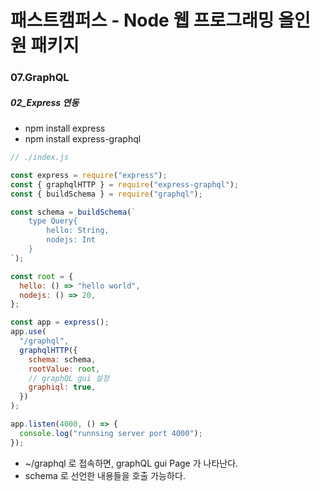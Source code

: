 # 패스트캠퍼스 - Node 웹 프로그래밍 올인원 패키지

### 07.GraphQL

##### 02_Express 연동

* npm install express
* npm install express-graphql



```javascript
// ./index.js

const express = require("express");
const { graphqlHTTP } = require("express-graphql");
const { buildSchema } = require("graphql");

const schema = buildSchema(`
    type Query{
        hello: String,
        nodejs: Int
    }
`);

const root = {
  hello: () => "hello world",
  nodejs: () => 20,
};

const app = express();
app.use(
  "/graphql",
  graphqlHTTP({
    schema: schema,
    rootValue: root,
    // graphQL gui 설정
    graphiql: true,
  })
);

app.listen(4000, () => {
  console.log("runnsing server port 4000");
});
```

* ~/graphql 로 접속하면, graphQL gui Page 가 나타난다.
* schema 로 선언한 내용들을 호출 가능하다.

